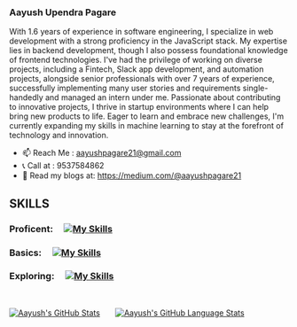 ### Aayush Upendra Pagare

With 1.6 years of experience in software engineering, I specialize in web development with a strong proficiency in the JavaScript stack. My expertise lies in backend development, though I also possess foundational knowledge of frontend technologies. I've had the privilege of working on diverse projects, including a Fintech, Slack app development, and automation projects, alongside senior professionals with over 7 years of experience, successfully implementing many user stories and requirements single-handedly and managed an intern under me. Passionate about contributing to innovative projects, I thrive in startup environments where I can help bring new products to life. Eager to learn and embrace new challenges, I'm currently expanding my skills in machine learning to stay at the forefront of technology and innovation.

- 📫 Reach Me : aayushpagare21@gmail.com
- 📞 Call at : 9537584862
- 📖 Read my blogs at: https://medium.com/@aayushpagare21

## SKILLS
### Proficent: &nbsp; &nbsp; [![My Skills](https://skillicons.dev/icons?i=ts,js,nest,express,postgres,prisma,jest)](https://skillicons.dev)
### Basics: &nbsp; &nbsp; [![My Skills](https://skillicons.dev/icons?i=react,mongo,docker)](https://skillicons.dev)
### Exploring: &nbsp; &nbsp; [![My Skills](https://skillicons.dev/icons?i=redux,redis,rabbitmq,aws)](https://skillicons.dev)

&nbsp; 
&nbsp; 

 [![Aayush's GitHub Stats](https://github-readme-stats.vercel.app/api/?username=aayushpagare21-compcoder&count_private=true&theme=tokyonight&showicons=true)]() &nbsp; &nbsp; &nbsp;
[![Aayush's GitHub Language Stats](https://github-readme-stats.vercel.app/api/top-langs/?username=aayushpagare21-compcoder&langs_count=5&theme=tokyonight)]()





